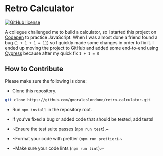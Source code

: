 # Retro Calculator
[![GitHub license](https://img.shields.io/badge/license-MIT-blue.svg)](https://github.com/gmoraleslondono/retro-calculator/blob/master/LICENSE)

A collegue challenged me to build a calculator, so I started this project on [Codepen](https://codepen.io/gmoraleslondono/pen/JjdopWy) to practice JavaScript.
When I was almost done a friend found a bug (`1 + 1 + 1 = 11`) so I quickly made some changes in order to fix it.
I ended up moving the project to GitHub and added some end-to-end using [Cypress](https://www.cypress.io/) because after my quick fix `1 + 1 = 0`

## How to Contribute

Please make sure the following is done:

- Clone this repository.

```sh
git clone https://github.com/gmoraleslondono/retro-calculator.git
```

- Run `npm install` in the repository root.

- If you’ve fixed a bug or added code that should be tested, add tests!

- ~Ensure the test suite passes (`npm run test`).~

- ~Format your code with prettier (`npm run prettier`).~

- ~Make sure your code lints (`npm run lint`).~
